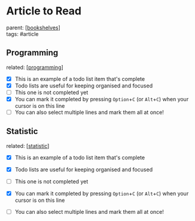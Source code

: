 # Article to Read

parent: [[bookshelves]]\
tags: #article

## Programming
related:  [[programming]]

- [x] This is an example of a todo list item that's complete
- [x] Todo lists are useful for keeping organised and focused
- [ ] This one is not completed yet
- [x] You can mark it completed by pressing `Option`+`C` (or `Alt`+`C`) when your cursor is on this line
- [ ] You can also select multiple lines and mark them all at once!

## Statistic

related:  [[statistic]]

- [x] This is an example of a todo list item that's complete
- [x] Todo lists are useful for keeping organised and focused
- [ ] This one is not completed yet
- [x] You can mark it completed by pressing `Option`+`C` (or `Alt`+`C`) when your cursor is on this line
- [ ] You can also select multiple lines and mark them all at once!







[//begin]: # "Autogenerated link references for markdown compatibility"
[bookshelves]: bookshelves "Bookshelves"
[programming]: ../wiki/programming/programming "Programming"
[statistic]: ../wiki/statistic/statistic "Statistic"
[//end]: # "Autogenerated link references"